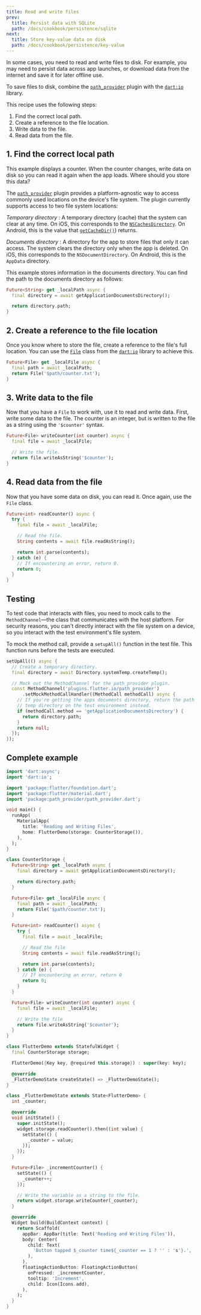 ```yaml
---
title: Read and write files
prev:
  title: Persist data with SQLite
  path: /docs/cookbook/persistence/sqlite
next:
  title: Store key-value data on disk
  path: /docs/cookbook/persistence/key-value
---
```


In some cases, you need to read and write files to disk.
For example, you may need to persist data across app launches,
or download data from the internet and save it for later offline use.

To save files to disk, combine the [`path_provider`][]
plugin with the [`dart:io`][] library.

This recipe uses the following steps:

  1. Find the correct local path.
  2. Create a reference to the file location.
  3. Write data to the file.
  4. Read data from the file.

## 1. Find the correct local path

This example displays a counter. When the counter changes,
write data on disk so you can read it again when the app loads.
Where should you store this data?

The [`path_provider`][] plugin
provides a platform-agnostic way to access commonly used locations on the
device's file system. The plugin currently supports access to
two file system locations:

*Temporary directory*
: A temporary directory (cache) that the system can
  clear at any time. On iOS, this corresponds to the
  [`NSCachesDirectory`][]. On Android, this is the value that
  [`getCacheDir()`][]) returns.

*Documents directory*
: A directory for the app to store files that only
  it can access. The system clears the directory only when the app
  is deleted.
  On iOS, this corresponds to the `NSDocumentDirectory`.
  On Android, this is the `AppData` directory.

This example stores information in the documents directory.
You can find the path to the documents directory as follows:

<!-- skip -->
```dart
Future<String> get _localPath async {
  final directory = await getApplicationDocumentsDirectory();

  return directory.path;
}
```

## 2. Create a reference to the file location

Once you know where to store the file, create a reference to the
file's full location. You can use the [`File`][]
class from the [`dart:io`][] library to achieve this.

<!-- skip -->
```dart
Future<File> get _localFile async {
  final path = await _localPath;
  return File('$path/counter.txt');
}
```

## 3. Write data to the file

Now that you have a `File` to work with,
use it to read and write data.
First, write some data to the file.
The counter is an integer, but is written to the
file as a string using the `'$counter'` syntax.

<!-- skip -->
```dart
Future<File> writeCounter(int counter) async {
  final file = await _localFile;

  // Write the file.
  return file.writeAsString('$counter');
}
```

## 4. Read data from the file

Now that you have some data on disk, you can read it.
Once again, use the `File` class.

<!-- skip -->
```dart
Future<int> readCounter() async {
  try {
    final file = await _localFile;

    // Read the file.
    String contents = await file.readAsString();

    return int.parse(contents);
  } catch (e) {
    // If encountering an error, return 0.
    return 0;
  }
}
```

## Testing

To test code that interacts with files, you need to mock calls to
the `MethodChannel`&mdash;the class that
communicates with the host platform. For security reasons,
you can't directly interact with the file system on a device,
so you interact with the test environment's file system.

To mock the method call, provide a `setupAll()` function in the test file.
This function runs before the tests are executed.

<!-- skip -->
```dart
setUpAll(() async {
  // Create a temporary directory.
  final directory = await Directory.systemTemp.createTemp();

  // Mock out the MethodChannel for the path_provider plugin.
  const MethodChannel('plugins.flutter.io/path_provider')
      .setMockMethodCallHandler((MethodCall methodCall) async {
    // If you're getting the apps documents directory, return the path to the
    // temp directory on the test environment instead.
    if (methodCall.method == 'getApplicationDocumentsDirectory') {
      return directory.path;
    }
    return null;
  });
});
```

## Complete example

```dart
import 'dart:async';
import 'dart:io';

import 'package:flutter/foundation.dart';
import 'package:flutter/material.dart';
import 'package:path_provider/path_provider.dart';

void main() {
  runApp(
    MaterialApp(
      title: 'Reading and Writing Files',
      home: FlutterDemo(storage: CounterStorage()),
    ),
  );
}

class CounterStorage {
  Future<String> get _localPath async {
    final directory = await getApplicationDocumentsDirectory();

    return directory.path;
  }

  Future<File> get _localFile async {
    final path = await _localPath;
    return File('$path/counter.txt');
  }

  Future<int> readCounter() async {
    try {
      final file = await _localFile;

      // Read the file
      String contents = await file.readAsString();

      return int.parse(contents);
    } catch (e) {
      // If encountering an error, return 0
      return 0;
    }
  }

  Future<File> writeCounter(int counter) async {
    final file = await _localFile;

    // Write the file
    return file.writeAsString('$counter');
  }
}

class FlutterDemo extends StatefulWidget {
  final CounterStorage storage;

  FlutterDemo({Key key, @required this.storage}) : super(key: key);

  @override
  _FlutterDemoState createState() => _FlutterDemoState();
}

class _FlutterDemoState extends State<FlutterDemo> {
  int _counter;

  @override
  void initState() {
    super.initState();
    widget.storage.readCounter().then((int value) {
      setState(() {
        _counter = value;
      });
    });
  }

  Future<File> _incrementCounter() {
    setState(() {
      _counter++;
    });

    // Write the variable as a string to the file.
    return widget.storage.writeCounter(_counter);
  }

  @override
  Widget build(BuildContext context) {
    return Scaffold(
      appBar: AppBar(title: Text('Reading and Writing Files')),
      body: Center(
        child: Text(
          'Button tapped $_counter time${_counter == 1 ? '' : 's'}.',
        ),
      ),
      floatingActionButton: FloatingActionButton(
        onPressed: _incrementCounter,
        tooltip: 'Increment',
        child: Icon(Icons.add),
      ),
    );
  }
}
```

[`dart:io`]: {{site.api}}/flutter/dart-io/dart-io-library.html
[`File`]: {{site.api}}/flutter/dart-io/File-class.html
[`getCacheDir()`]: {{site.android-dev}}/reference/android/content/Context#getCacheDir()
[`NSCachesDirectory`]: https://developer.apple.com/documentation/foundation/nssearchpathdirectory/nscachesdirectory
[`path_provider`]: {{site.pub-pkg}}/path_provider
